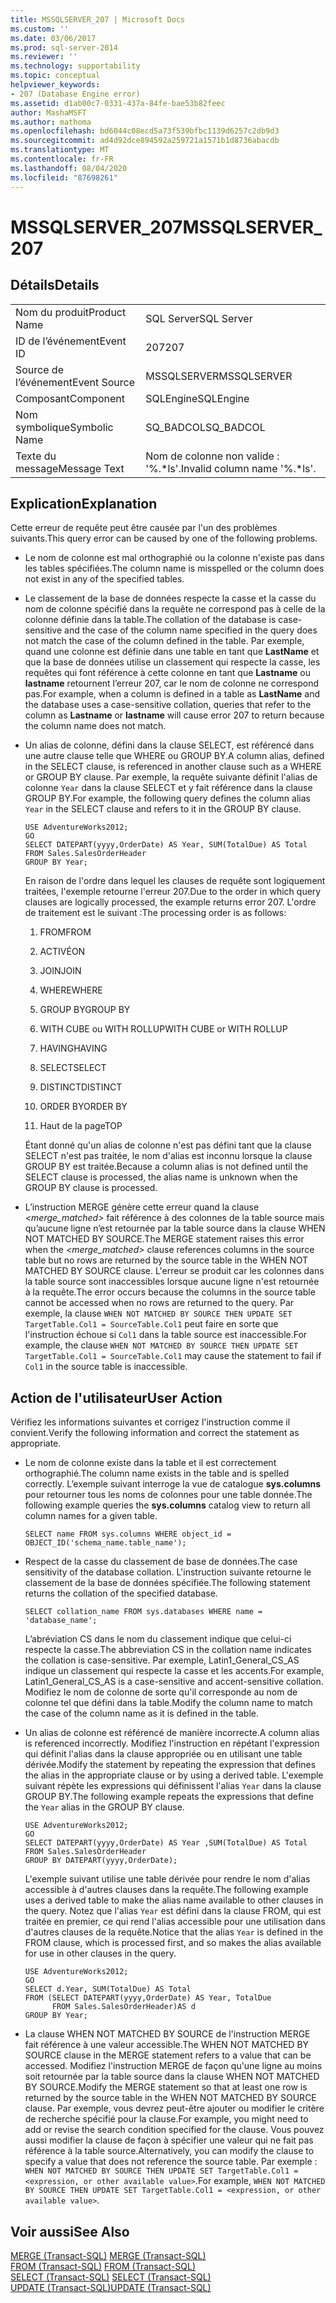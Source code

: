 ```yaml
---
title: MSSQLSERVER_207 | Microsoft Docs
ms.custom: ''
ms.date: 03/06/2017
ms.prod: sql-server-2014
ms.reviewer: ''
ms.technology: supportability
ms.topic: conceptual
helpviewer_keywords:
- 207 (Database Engine error)
ms.assetid: d1ab00c7-0331-437a-84fe-bae53b82feec
author: MashaMSFT
ms.author: mathoma
ms.openlocfilehash: bd6044c08ecd5a73f539bfbc1139d6257c2db9d3
ms.sourcegitcommit: ad4d92dce894592a259721a1571b1d8736abacdb
ms.translationtype: MT
ms.contentlocale: fr-FR
ms.lasthandoff: 08/04/2020
ms.locfileid: "87698261"
---
```

# <a name="mssqlserver_207"></a><span data-ttu-id="2f44e-102">MSSQLSERVER_207</span><span class="sxs-lookup"><span data-stu-id="2f44e-102">MSSQLSERVER_207</span></span>
    
## <a name="details"></a><span data-ttu-id="2f44e-103">Détails</span><span class="sxs-lookup"><span data-stu-id="2f44e-103">Details</span></span>  
  
|||  
|-|-|  
|<span data-ttu-id="2f44e-104">Nom du produit</span><span class="sxs-lookup"><span data-stu-id="2f44e-104">Product Name</span></span>|<span data-ttu-id="2f44e-105">SQL Server</span><span class="sxs-lookup"><span data-stu-id="2f44e-105">SQL Server</span></span>|  
|<span data-ttu-id="2f44e-106">ID de l’événement</span><span class="sxs-lookup"><span data-stu-id="2f44e-106">Event ID</span></span>|<span data-ttu-id="2f44e-107">207</span><span class="sxs-lookup"><span data-stu-id="2f44e-107">207</span></span>|  
|<span data-ttu-id="2f44e-108">Source de l’événement</span><span class="sxs-lookup"><span data-stu-id="2f44e-108">Event Source</span></span>|<span data-ttu-id="2f44e-109">MSSQLSERVER</span><span class="sxs-lookup"><span data-stu-id="2f44e-109">MSSQLSERVER</span></span>|  
|<span data-ttu-id="2f44e-110">Composant</span><span class="sxs-lookup"><span data-stu-id="2f44e-110">Component</span></span>|<span data-ttu-id="2f44e-111">SQLEngine</span><span class="sxs-lookup"><span data-stu-id="2f44e-111">SQLEngine</span></span>|  
|<span data-ttu-id="2f44e-112">Nom symbolique</span><span class="sxs-lookup"><span data-stu-id="2f44e-112">Symbolic Name</span></span>|<span data-ttu-id="2f44e-113">SQ_BADCOL</span><span class="sxs-lookup"><span data-stu-id="2f44e-113">SQ_BADCOL</span></span>|  
|<span data-ttu-id="2f44e-114">Texte du message</span><span class="sxs-lookup"><span data-stu-id="2f44e-114">Message Text</span></span>|<span data-ttu-id="2f44e-115">Nom de colonne non valide : '%.\*ls'.</span><span class="sxs-lookup"><span data-stu-id="2f44e-115">Invalid column name '%.\*ls'.</span></span>|  
  
## <a name="explanation"></a><span data-ttu-id="2f44e-116">Explication</span><span class="sxs-lookup"><span data-stu-id="2f44e-116">Explanation</span></span>  
 <span data-ttu-id="2f44e-117">Cette erreur de requête peut être causée par l'un des problèmes suivants.</span><span class="sxs-lookup"><span data-stu-id="2f44e-117">This query error can be caused by one of the following problems.</span></span>  
  
-   <span data-ttu-id="2f44e-118">Le nom de colonne est mal orthographié ou la colonne n'existe pas dans les tables spécifiées.</span><span class="sxs-lookup"><span data-stu-id="2f44e-118">The column name is misspelled or the column does not exist in any of the specified tables.</span></span>  
  
-   <span data-ttu-id="2f44e-119">Le classement de la base de données respecte la casse et la casse du nom de colonne spécifié dans la requête ne correspond pas à celle de la colonne définie dans la table.</span><span class="sxs-lookup"><span data-stu-id="2f44e-119">The collation of the database is case-sensitive and the case of the column name specified in the query does not match the case of the column defined in the table.</span></span> <span data-ttu-id="2f44e-120">Par exemple, quand une colonne est définie dans une table en tant que **LastName** et que la base de données utilise un classement qui respecte la casse, les requêtes qui font référence à cette colonne en tant que **Lastname** ou **lastname** retournent l’erreur 207, car le nom de colonne ne correspond pas.</span><span class="sxs-lookup"><span data-stu-id="2f44e-120">For example, when a column is defined in a table as **LastName** and the database uses a case-sensitive collation, queries that refer to the column as **Lastname** or **lastname** will cause error 207 to return because the column name does not match.</span></span>  
  
-   <span data-ttu-id="2f44e-121">Un alias de colonne, défini dans la clause SELECT, est référencé dans une autre clause telle que WHERE ou GROUP BY.</span><span class="sxs-lookup"><span data-stu-id="2f44e-121">A column alias, defined in the SELECT clause, is referenced in another clause such as a WHERE or GROUP BY clause.</span></span> <span data-ttu-id="2f44e-122">Par exemple, la requête suivante définit l'alias de colonne `Year` dans la clause SELECT et y fait référence dans la clause GROUP BY.</span><span class="sxs-lookup"><span data-stu-id="2f44e-122">For example, the following query defines the column alias `Year` in the SELECT clause and refers to it in the GROUP BY clause.</span></span>  
  
    ```  
    USE AdventureWorks2012;  
    GO  
    SELECT DATEPART(yyyy,OrderDate) AS Year, SUM(TotalDue) AS Total  
    FROM Sales.SalesOrderHeader  
    GROUP BY Year;  
    ```  
  
     <span data-ttu-id="2f44e-123">En raison de l'ordre dans lequel les clauses de requête sont logiquement traitées, l'exemple retourne l'erreur 207.</span><span class="sxs-lookup"><span data-stu-id="2f44e-123">Due to the order in which query clauses are logically processed, the example returns error 207.</span></span> <span data-ttu-id="2f44e-124">L'ordre de traitement est le suivant :</span><span class="sxs-lookup"><span data-stu-id="2f44e-124">The processing order is as follows:</span></span>  
  
    1.  <span data-ttu-id="2f44e-125">FROM</span><span class="sxs-lookup"><span data-stu-id="2f44e-125">FROM</span></span>  
  
    2.  <span data-ttu-id="2f44e-126">ACTIVÉ</span><span class="sxs-lookup"><span data-stu-id="2f44e-126">ON</span></span>  
  
    3.  <span data-ttu-id="2f44e-127">JOIN</span><span class="sxs-lookup"><span data-stu-id="2f44e-127">JOIN</span></span>  
  
    4.  <span data-ttu-id="2f44e-128">WHERE</span><span class="sxs-lookup"><span data-stu-id="2f44e-128">WHERE</span></span>  
  
    5.  <span data-ttu-id="2f44e-129">GROUP BY</span><span class="sxs-lookup"><span data-stu-id="2f44e-129">GROUP BY</span></span>  
  
    6.  <span data-ttu-id="2f44e-130">WITH CUBE ou WITH ROLLUP</span><span class="sxs-lookup"><span data-stu-id="2f44e-130">WITH CUBE or WITH ROLLUP</span></span>  
  
    7.  <span data-ttu-id="2f44e-131">HAVING</span><span class="sxs-lookup"><span data-stu-id="2f44e-131">HAVING</span></span>  
  
    8.  <span data-ttu-id="2f44e-132">SELECT</span><span class="sxs-lookup"><span data-stu-id="2f44e-132">SELECT</span></span>  
  
    9. <span data-ttu-id="2f44e-133">DISTINCT</span><span class="sxs-lookup"><span data-stu-id="2f44e-133">DISTINCT</span></span>  
  
    10. <span data-ttu-id="2f44e-134">ORDER BY</span><span class="sxs-lookup"><span data-stu-id="2f44e-134">ORDER BY</span></span>  
  
    11. <span data-ttu-id="2f44e-135">Haut de la page</span><span class="sxs-lookup"><span data-stu-id="2f44e-135">TOP</span></span>  
  
     <span data-ttu-id="2f44e-136">Étant donné qu'un alias de colonne n'est pas défini tant que la clause SELECT n'est pas traitée, le nom d'alias est inconnu lorsque la clause GROUP BY est traitée.</span><span class="sxs-lookup"><span data-stu-id="2f44e-136">Because a column alias is not defined until the SELECT clause is processed, the alias name is unknown when the GROUP BY clause is processed.</span></span>  
  
-   <span data-ttu-id="2f44e-137">L’instruction MERGE génère cette erreur quand la clause *<merge_matched>* fait référence à des colonnes de la table source mais qu’aucune ligne n’est retournée par la table source dans la clause WHEN NOT MATCHED BY SOURCE.</span><span class="sxs-lookup"><span data-stu-id="2f44e-137">The MERGE statement raises this error when the *<merge_matched>* clause references columns in the source table but no rows are returned by the source table in the WHEN NOT MATCHED BY SOURCE clause.</span></span> <span data-ttu-id="2f44e-138">L'erreur se produit car les colonnes dans la table source sont inaccessibles lorsque aucune ligne n'est retournée à la requête.</span><span class="sxs-lookup"><span data-stu-id="2f44e-138">The error occurs because the columns in the source table cannot be accessed when no rows are returned to the query.</span></span> <span data-ttu-id="2f44e-139">Par exemple, la clause `WHEN NOT MATCHED BY SOURCE THEN UPDATE SET TargetTable.Col1 = SourceTable.Col1` peut faire en sorte que l'instruction échoue si `Col1` dans la table source est inaccessible.</span><span class="sxs-lookup"><span data-stu-id="2f44e-139">For example, the clause `WHEN NOT MATCHED BY SOURCE THEN UPDATE SET TargetTable.Col1 = SourceTable.Col1` may cause the statement to fail if `Col1` in the source table is inaccessible.</span></span>  
  
## <a name="user-action"></a><span data-ttu-id="2f44e-140">Action de l'utilisateur</span><span class="sxs-lookup"><span data-stu-id="2f44e-140">User Action</span></span>  
 <span data-ttu-id="2f44e-141">Vérifiez les informations suivantes et corrigez l'instruction comme il convient.</span><span class="sxs-lookup"><span data-stu-id="2f44e-141">Verify the following information and correct the statement as appropriate.</span></span>  
  
-   <span data-ttu-id="2f44e-142">Le nom de colonne existe dans la table et il est correctement orthographié.</span><span class="sxs-lookup"><span data-stu-id="2f44e-142">The column name exists in the table and is spelled correctly.</span></span> <span data-ttu-id="2f44e-143">L’exemple suivant interroge la vue de catalogue **sys.columns** pour retourner tous les noms de colonnes pour une table donnée.</span><span class="sxs-lookup"><span data-stu-id="2f44e-143">The following example queries the **sys.columns** catalog view to return all column names for a given table.</span></span>  
  
    ```  
    SELECT name FROM sys.columns WHERE object_id = OBJECT_ID('schema_name.table_name');  
    ```  
  
-   <span data-ttu-id="2f44e-144">Respect de la casse du classement de base de données.</span><span class="sxs-lookup"><span data-stu-id="2f44e-144">The case sensitivity of the database collation.</span></span> <span data-ttu-id="2f44e-145">L'instruction suivante retourne le classement de la base de données spécifiée.</span><span class="sxs-lookup"><span data-stu-id="2f44e-145">The following statement returns the collation of the specified database.</span></span>  
  
    ```  
    SELECT collation_name FROM sys.databases WHERE name = 'database_name';  
    ```  
  
     <span data-ttu-id="2f44e-146">L’abréviation CS dans le nom du classement indique que celui-ci respecte la casse.</span><span class="sxs-lookup"><span data-stu-id="2f44e-146">The abbreviation CS in the collation name indicates the collation is case-sensitive.</span></span> <span data-ttu-id="2f44e-147">Par exemple, Latin1_General_CS_AS indique un classement qui respecte la casse et les accents.</span><span class="sxs-lookup"><span data-stu-id="2f44e-147">For example, Latin1_General_CS_AS is a case-sensitive and accent-sensitive collation.</span></span> <span data-ttu-id="2f44e-148">Modifiez le nom de colonne de sorte qu'il corresponde au nom de colonne tel que défini dans la table.</span><span class="sxs-lookup"><span data-stu-id="2f44e-148">Modify the column name to match the case of the column name as it is defined in the table.</span></span>  
  
-   <span data-ttu-id="2f44e-149">Un alias de colonne est référencé de manière incorrecte.</span><span class="sxs-lookup"><span data-stu-id="2f44e-149">A column alias is referenced incorrectly.</span></span> <span data-ttu-id="2f44e-150">Modifiez l'instruction en répétant l'expression qui définit l'alias dans la clause appropriée ou en utilisant une table dérivée.</span><span class="sxs-lookup"><span data-stu-id="2f44e-150">Modify the statement by repeating the expression that defines the alias in the appropriate clause or by using a derived table.</span></span> <span data-ttu-id="2f44e-151">L'exemple suivant répète les expressions qui définissent l'alias `Year` dans la clause GROUP BY.</span><span class="sxs-lookup"><span data-stu-id="2f44e-151">The following example repeats the expressions that define the `Year` alias in the GROUP BY clause.</span></span>  
  
    ```  
    USE AdventureWorks2012;  
    GO  
    SELECT DATEPART(yyyy,OrderDate) AS Year ,SUM(TotalDue) AS Total  
    FROM Sales.SalesOrderHeader  
    GROUP BY DATEPART(yyyy,OrderDate);  
    ```  
  
     <span data-ttu-id="2f44e-152">L'exemple suivant utilise une table dérivée pour rendre le nom d'alias accessible à d'autres clauses dans la requête.</span><span class="sxs-lookup"><span data-stu-id="2f44e-152">The following example uses a derived table to make the alias name available to other clauses in the query.</span></span> <span data-ttu-id="2f44e-153">Notez que l'alias `Year` est défini dans la clause FROM, qui est traitée en premier, ce qui rend l'alias accessible pour une utilisation dans d'autres clauses de la requête.</span><span class="sxs-lookup"><span data-stu-id="2f44e-153">Notice that the alias `Year` is defined in the FROM clause, which is processed first, and so makes the alias available for use in other clauses in the query.</span></span>  
  
    ```  
    USE AdventureWorks2012;  
    GO  
    SELECT d.Year, SUM(TotalDue) AS Total  
    FROM (SELECT DATEPART(yyyy,OrderDate) AS Year, TotalDue  
          FROM Sales.SalesOrderHeader)AS d  
    GROUP BY Year;  
    ```  
  
-   <span data-ttu-id="2f44e-154">La clause WHEN NOT MATCHED BY SOURCE de l'instruction MERGE fait référence à une valeur accessible.</span><span class="sxs-lookup"><span data-stu-id="2f44e-154">The WHEN NOT MATCHED BY SOURCE clause in the MERGE statement refers to a value that can be accessed.</span></span> <span data-ttu-id="2f44e-155">Modifiez l'instruction MERGE de façon qu'une ligne au moins soit retournée par la table source dans la clause WHEN NOT MATCHED BY SOURCE.</span><span class="sxs-lookup"><span data-stu-id="2f44e-155">Modify the MERGE statement so that at least one row is returned by the source table in the WHEN NOT MATCHED BY SOURCE clause.</span></span> <span data-ttu-id="2f44e-156">Par exemple, vous devrez peut-être ajouter ou modifier le critère de recherche spécifié pour la clause.</span><span class="sxs-lookup"><span data-stu-id="2f44e-156">For example, you might need to add or revise the search condition specified for the clause.</span></span> <span data-ttu-id="2f44e-157">Vous pouvez aussi modifier la clause de façon à spécifier une valeur qui ne fait pas référence à la table source.</span><span class="sxs-lookup"><span data-stu-id="2f44e-157">Alternatively, you can modify the clause to specify a value that does not reference the source table.</span></span> <span data-ttu-id="2f44e-158">Par exemple : `WHEN NOT MATCHED BY SOURCE THEN UPDATE SET TargetTable.Col1 = <expression, or other available value>`.</span><span class="sxs-lookup"><span data-stu-id="2f44e-158">For example, `WHEN NOT MATCHED BY SOURCE THEN UPDATE SET TargetTable.Col1 = <expression, or other available value>`.</span></span>  
  
## <a name="see-also"></a><span data-ttu-id="2f44e-159">Voir aussi</span><span class="sxs-lookup"><span data-stu-id="2f44e-159">See Also</span></span>  
 <span data-ttu-id="2f44e-160">[MERGE &#40;Transact-SQL&#41;](/sql/t-sql/statements/merge-transact-sql) </span><span class="sxs-lookup"><span data-stu-id="2f44e-160">[MERGE &#40;Transact-SQL&#41;](/sql/t-sql/statements/merge-transact-sql) </span></span>  
 <span data-ttu-id="2f44e-161">[FROM &#40;Transact-SQL&#41;](/sql/t-sql/queries/from-transact-sql) </span><span class="sxs-lookup"><span data-stu-id="2f44e-161">[FROM &#40;Transact-SQL&#41;](/sql/t-sql/queries/from-transact-sql) </span></span>  
 <span data-ttu-id="2f44e-162">[SELECT &#40;Transact-SQL&#41;](/sql/t-sql/queries/select-transact-sql) </span><span class="sxs-lookup"><span data-stu-id="2f44e-162">[SELECT &#40;Transact-SQL&#41;](/sql/t-sql/queries/select-transact-sql) </span></span>  
 [<span data-ttu-id="2f44e-163">UPDATE &#40;Transact-SQL&#41;</span><span class="sxs-lookup"><span data-stu-id="2f44e-163">UPDATE &#40;Transact-SQL&#41;</span></span>](/sql/t-sql/queries/update-transact-sql)  
  
  
